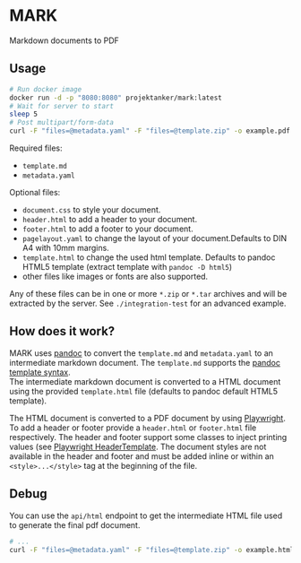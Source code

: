 # MARK

Markdown documents to PDF

## Usage

```bash
# Run docker image
docker run -d -p "8080:8080" projektanker/mark:latest
# Wait for server to start
sleep 5
# Post multipart/form-data
curl -F "files=@metadata.yaml" -F "files=@template.zip" -o example.pdf http://localhost:8080/api/pdf
```

Required files:
- `template.md`
- `metadata.yaml`

Optional files:
- `document.css` to style your document.
- `header.html` to add a header to your document.
- `footer.html` to add a footer to your document.
- `pagelayout.yaml` to change the layout of your document.Defaults to DIN A4 with 10mm margins.
- `template.html` to change the used html template. Defaults to pandoc HTML5 template (extract template with `pandoc -D html5`)
- other files like images or fonts are also supported.

Any of these files can be in one or more `*.zip` or `*.tar` archives and will be extracted by the server. See `./integration-test` for an advanced example.

## How does it work?

MARK uses [pandoc](https://pandoc.org/) to convert the `template.md` and `metadata.yaml` to an intermediate markdown document. The `template.md` supports the [pandoc template syntax](https://pandoc.org/MANUAL.html#template-syntax).  
The intermediate markdown document is converted to a HTML document using the provided `template.html` file (defaults to pandoc default HTML5 template).

The HTML document is converted to a PDF document by using [Playwright](https://playwright.dev/).  
To add a header or footer provide a `header.html` or `footer.html` file respectively. The header and footer support some classes to inject printing values (see [Playwright HeaderTemplate](https://playwright.dev/dotnet/docs/api/class-page#page-pdf-option-header-template). The document styles are not available in the header and footer and must be added inline or within an `<style>...</style>` tag at the beginning of the file.

## Debug

You can use the `api/html` endpoint to get the intermediate HTML file used to generate the final pdf document.
```bash
# ...
curl -F "files=@metadata.yaml" -F "files=@template.zip" -o example.html http://localhost:8080/api/html
```